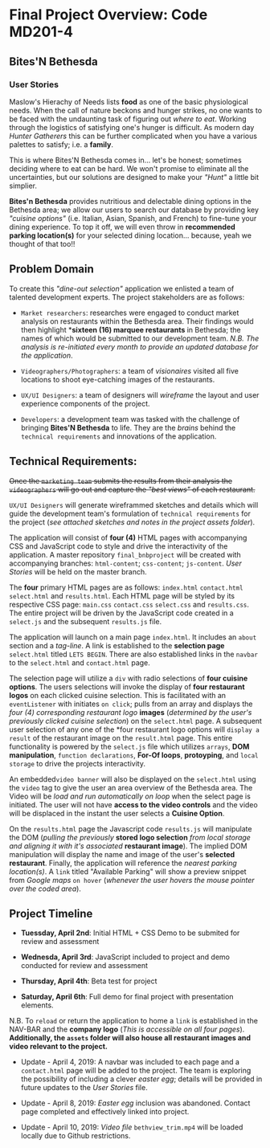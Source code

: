 # Final Project Overview: Code MD201-4

## Bites'N Bethesda

### User Stories

Maslow's Hierachy of Needs lists **food** as one of the basic physiological needs. When the call of nature beckons and hunger strikes, no one wants to be faced with the undaunting task of figuring out *where to eat*. Working through the logistics of satisfying one's hunger is difficult. As modern day *Hunter Gatherers* this can be further complicated when you have a various palettes to satisfy; i.e. a **family**.

This is where Bites'N Bethesda comes in... let's be honest; sometimes deciding where to eat can be hard. We won't promise to eliminate all the uncertainties, but our solutions are designed to make your *"Hunt"* a little bit simplier.

**Bites'n Bethesda** provides nutritious and delectable dining options in the Bethesda area; we allow our users to search our database by providing key *"cuisine options"* (i.e. Italian, Asian, Spanish, and French) to fine-tune your dining experience. To top it off, we will even throw in **recommended parking location(s)** for your selected dining location... because, yeah we thought of that too!!

## Problem Domain

To create this *"dine-out selection"* application we enlisted a team of talented development experts. The project stakeholders are as follows:

-   `Market researchers`: researches were engaged to conduct market analysis on restaurants within the Bethesda area. Their findings would then highlight \***sixteen (16) marquee restaurants** in Bethesda; the names of which would be submitted to our development team. *N.B. The analysis is re-initiated every month to provide an updated database for the application*.

-   `Videographers/Photographers`: a team of *visionaires* visited all five locations to shoot eye-catching images of the restaurants.

-   `UX/UI Designers`: a team of designers will *wireframe* the layout and user experience components of the project.

-   `Developers`: a development team was tasked with the challenge of bringing **Bites'N Bethesda** to life. They are the *brains* behind the `technical requirements` and innovations of the application.

## Technical Requirements:

~~Once the `marketing team` submits the results from their analysis the `videographers` will go out and capture the *"best views"* of each restaurant.~~

`UX/UI Designers` will generate wireframmed sketches and details which will guide the development team's formulation of `technical requirements` for the project (*see attached sketches and notes in the project assets folder*).

The application will consist of **four (4)** HTML pages with accompanying CSS and JavaScript code to style and drive the interactivity of the application. A master repository `final_bnbproject` will be created with accompanying branches: `html-content`; `css-content`; `js-content`. *User Stories* will be held on the master branch.

The **four** primary HTML pages are as follows: `index.html` `contact.html` `select.html` and `results.html`. Each HTML page will be styled by its respective CSS page: `main.css` `contact.css` `select.css` and `results.css`. The entire project will be driven by the JavaScript code created in a `select.js` and the subsequent `results.js` file.

The application will launch on a main page `index.html`. It includes an `about` section and a *tag-line*. A link is established to the **selection page** `select.html` titled `LETS BEGIN`. There are also established links in the `navbar` to the `select.html` and `contact.html` page.

The selection page will utilize a `div` with radio selections of **four cuisine options**. The users selections will invoke the display of **four restaurant logos** on each clicked cuisine selection. This is facilitated with an `eventListener` with initiates `on click`; pulls from an array and displays the *four (4) corresponding restaurant logo* **images** (*determined by the user's previously clicked cuisine selection*) on the `select.html` page. A subsequent user selection of any one of the \*four restaurant logo options will `display a result` of the restaurant image on the `result.html` page. This entire functionality is powered by the `select.js` file which utilizes `arrays`, **DOM manipulation**, `function declarations`, **For-Of loops**, **protoyping**, and `local storage` to drive the projects interactivity.

An embedded`video banner` will also be displayed on the `select.html` using the `video` tag to give the user an area overview of the Bethesda area. The Video will be *load and run automatically* *on loop* when the select page is initiated. The user will not have **access to the video controls** and the video will be displaced in the instant the user selects a **Cuisine Option**.

On the `results.html` page the Javascript code `results.js` will manipulate the DOM (*pulling the previously* **stored logo selection** *from local storage and aligning it with it's associated* **restaurant image**). The implied DOM manipulation will display the name and image of the user's **selected restaurant**. Finally, the application will reference the *nearest parking location(s)*. A `link` titled "Available Parking" will show a preview snippet from *Google maps* `on hover` (*whenever the user hovers the mouse pointer over the coded area*).

## Project Timeline

-   **Tuessday, April 2nd**: Initial HTML + CSS Demo to be submited for review and assessment

-   **Wednesda, April 3rd**: JavaScript included to project and demo conducted for review and assessment

-   **Thursday, April 4th**: Beta test for project

-   **Saturday, April 6th**: Full demo for final project with presentation elements.

N.B. To `reload` or return the application to home a `link` is established in the NAV-BAR and the **company logo** (*This is accessible on all four pages*). **Additionally, the `assets` folder will also house all restaurant images and video relevant to the project.**

-   Update - April 4, 2019: A navbar was included to each page and a `contact.html` page will be added to the project. The team is exploring the possibility of including a clever *easter egg*; details will be provided in future updates to the *User Stories* file.

-   Update - April 8, 2019: *Easter egg* inclusion was abandoned. Contact page completed and effectively linked into project.

-   Update - April 10, 2019: *Video file* `bethview_trim.mp4` will be loaded locally due to Github restrictions.
